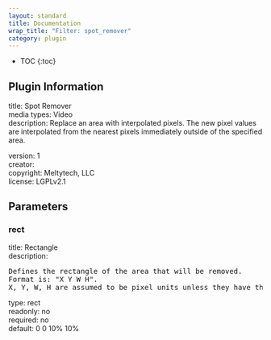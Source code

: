```yaml
---
layout: standard
title: Documentation
wrap_title: "Filter: spot_remover"
category: plugin
---
```

* TOC
{:toc}

## Plugin Information

title: Spot Remover  
media types:
Video  
description: Replace an area with interpolated pixels.
The new pixel values are interpolated from the nearest pixels immediately outside of the specified area.
  
version: 1  
creator:   
copyright: Meltytech, LLC  
license: LGPLv2.1  

## Parameters

### rect

title: Rectangle    
description:
<pre>
Defines the rectangle of the area that will be removed.
Format is: "X Y W H".
X, Y, W, H are assumed to be pixel units unless they have the suffix '%'.
</pre>
type: rect  
readonly: no  
required: no  
default: 0 0 10% 10%  

